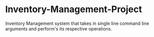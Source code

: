 # Inventory-Management-Project
Inventory Management system that takes in single line command line arguments and perform's its respective operations.
